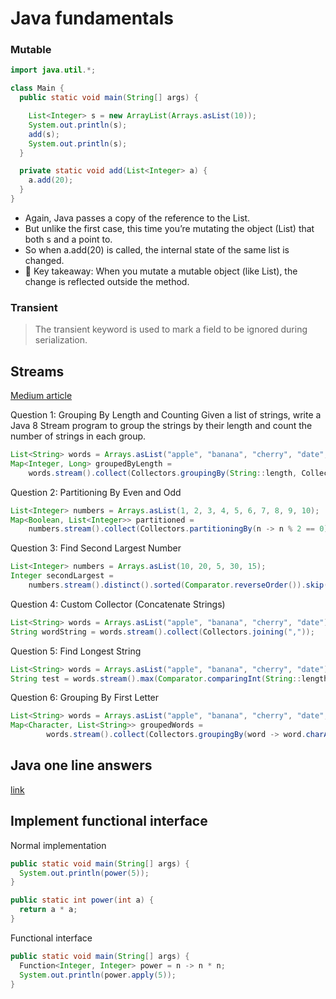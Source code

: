 # Java fundamentals

### Mutable

```java
import java.util.*;

class Main {
  public static void main(String[] args) {

    List<Integer> s = new ArrayList(Arrays.asList(10));
    System.out.println(s);
    add(s);
    System.out.println(s);
  }

  private static void add(List<Integer> a) {
    a.add(20);
  }
}
```

- Again, Java passes a copy of the reference to the List.
- But unlike the first case, this time you’re mutating the object (List) that both s and a point to.
- So when a.add(20) is called, the internal state of the same list is changed.
- 📌 Key takeaway: When you mutate a mutable object (like List), the change is reflected outside the
  method.

### Transient

> The transient keyword is used to mark a field to be ignored during serialization.

## Streams

[Medium article](https://medium.com/@gaddamnaveen192/java-8-streams-interview-questions-you-must-know-a5eea2c3e67e)

Question 1: Grouping By Length and Counting
Given a list of strings, write a Java 8 Stream program to group the strings by their length and
count the number of strings in each group.

```java
List<String> words = Arrays.asList("apple", "banana", "cherry", "date", "fig", "grape");
Map<Integer, Long> groupedByLength =
    words.stream().collect(Collectors.groupingBy(String::length, Collectors.counting()));
```

Question 2: Partitioning By Even and Odd

```java
List<Integer> numbers = Arrays.asList(1, 2, 3, 4, 5, 6, 7, 8, 9, 10);
Map<Boolean, List<Integer>> partitioned =
    numbers.stream().collect(Collectors.partitioningBy(n -> n % 2 == 0));
```

Question 3: Find Second Largest Number

```java
List<Integer> numbers = Arrays.asList(10, 20, 5, 30, 15);
Integer secondLargest =
    numbers.stream().distinct().sorted(Comparator.reverseOrder()).skip(1).findFirst().orElse(null);
```

Question 4: Custom Collector (Concatenate Strings)

```java
List<String> words = Arrays.asList("apple", "banana", "cherry", "date");
String wordString = words.stream().collect(Collectors.joining(","));
```

Question 5: Find Longest String

```java
List<String> words = Arrays.asList("apple", "banana", "cherry", "date");
String test = words.stream().max(Comparator.comparingInt(String::length)).get();
```


Question 6: Grouping By First Letter

```java
List<String> words = Arrays.asList("apple", "banana", "cherry", "date", "fig", "grape");
Map<Character, List<String>> groupedWords =
        words.stream().collect(Collectors.groupingBy(word -> word.charAt(0)));
```


## Java one line answers

[link](https://www.javaguides.net/2025/04/10-java-one-liners-that-will-make-you-loo-like-pro.html)

## Implement functional interface

Normal implementation

```java
public static void main(String[] args) {
  System.out.println(power(5));
}

public static int power(int a) {
  return a * a;
}
```

Functional interface

```java
public static void main(String[] args) {
  Function<Integer, Integer> power = n -> n * n;
  System.out.println(power.apply(5));
}
```
